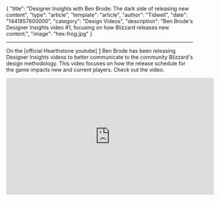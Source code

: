 
{
	"title": "Designer Insights with Ben Brode: The dark side of releasing new content",
	"type": "article",
	"template": "article",
	"author": "Tidwell",
	"date": "1441857600000",
	"category": "Design Videos",
	"description": "Ben Brode's Designer Insights video #1, focusing on how Blizzard releases new content.",
	"image": "hex-frog.jpg"
}

---

On the [official Hearthstone youtube] [1] Ben Brode has been releasing Designer Insights videos to better communicate to the community Blizzard's design methodology.  This video focuses on how the release schedule for the game impacts new and current players. Check out the video.

<iframe width="560" height="315" src="https://www.youtube.com/embed/EGc6hAr8r6c" frameborder="0" allowfullscreen></iframe>


 [1]: https://www.youtube.com/channel/UCVia_crjzJylRmGq7SHTiaw "Hearthstone on Youtube"
